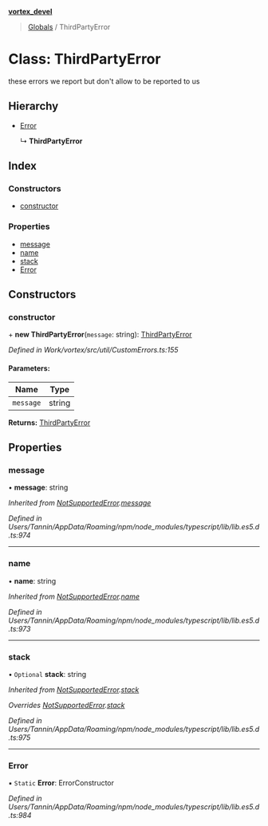 **[vortex_devel](../README.md)**

> [Globals](../globals.md) / ThirdPartyError

# Class: ThirdPartyError

these errors we report but don't allow to be reported to us

## Hierarchy

* [Error](notsupportederror.md#error)

  ↳ **ThirdPartyError**

## Index

### Constructors

* [constructor](thirdpartyerror.md#constructor)

### Properties

* [message](thirdpartyerror.md#message)
* [name](thirdpartyerror.md#name)
* [stack](thirdpartyerror.md#stack)
* [Error](thirdpartyerror.md#error)

## Constructors

### constructor

\+ **new ThirdPartyError**(`message`: string): [ThirdPartyError](thirdpartyerror.md)

*Defined in Work/vortex/src/util/CustomErrors.ts:155*

#### Parameters:

Name | Type |
------ | ------ |
`message` | string |

**Returns:** [ThirdPartyError](thirdpartyerror.md)

## Properties

### message

•  **message**: string

*Inherited from [NotSupportedError](notsupportederror.md).[message](notsupportederror.md#message)*

*Defined in Users/Tannin/AppData/Roaming/npm/node_modules/typescript/lib/lib.es5.d.ts:974*

___

### name

•  **name**: string

*Inherited from [NotSupportedError](notsupportederror.md).[name](notsupportederror.md#name)*

*Defined in Users/Tannin/AppData/Roaming/npm/node_modules/typescript/lib/lib.es5.d.ts:973*

___

### stack

• `Optional` **stack**: string

*Inherited from [NotSupportedError](notsupportederror.md).[stack](notsupportederror.md#stack)*

*Overrides [NotSupportedError](notsupportederror.md).[stack](notsupportederror.md#stack)*

*Defined in Users/Tannin/AppData/Roaming/npm/node_modules/typescript/lib/lib.es5.d.ts:975*

___

### Error

▪ `Static` **Error**: ErrorConstructor

*Defined in Users/Tannin/AppData/Roaming/npm/node_modules/typescript/lib/lib.es5.d.ts:984*
